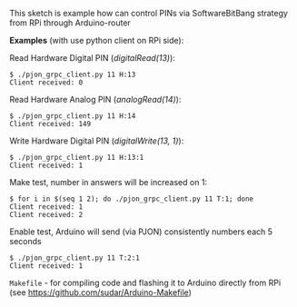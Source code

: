 This sketch is example how can control PINs via SoftwareBitBang strategy from RPi through Arduino-router

**Examples** (with use python client on RPi side):

Read Hardware Digital PIN (_digitalRead(13)_):
```
$ ./pjon_grpc_client.py 11 H:13
Client received: 0
```
Read Hardware Analog PIN (_analogRead(14)_):
```
$ ./pjon_grpc_client.py 11 H:14
Client received: 149
```
Write Hardware Digital PIN (_digitalWrite(13, 1)_):
```
$ ./pjon_grpc_client.py 11 H:13:1
Client received: 1
```
Make test, number in answers will be increased on 1:
```
$ for i in $(seq 1 2); do ./pjon_grpc_client.py 11 T:1; done
Client received: 1
Client received: 2
```
Enable test, Arduino will send (via PJON) consistently numbers each 5 seconds
```
$ ./pjon_grpc_client.py 11 T:2:1
Client received: 1
```

`Makefile` - for compiling code and flashing it to Arduino directly from RPi (see https://github.com/sudar/Arduino-Makefile)
